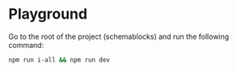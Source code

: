 # Playground

Go to the root of the project (schemablocks) and run the following command:
```sh
npm run i-all && npm run dev
```